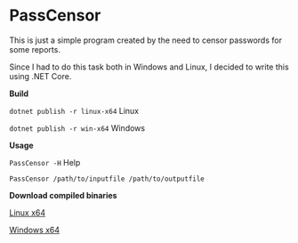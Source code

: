 **PassCensor**
============================

This is just a simple program created by the need to censor passwords for some reports. 

Since I had to do this task both in Windows and Linux, I decided to write this using .NET Core.

**Build**

``dotnet publish -r linux-x64`` Linux

``dotnet publish -r win-x64``   Windows

**Usage**

``PassCensor -H``  Help

``PassCensor /path/to/inputfile /path/to/outputfile``

**Download compiled binaries**

[Linux x64](https://github.com/0xcomposure/PassCensor/releases/download/PassCesnor/PassCensor)

[Windows x64](https://github.com/0xcomposure/PassCensor/releases/download/PassCesnor/PassCensor.exe)
